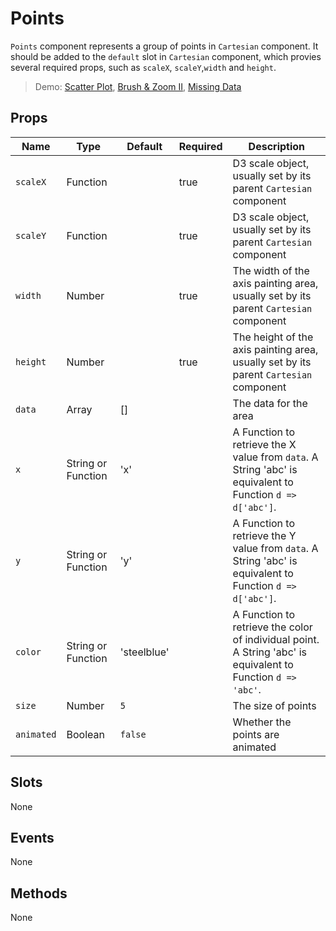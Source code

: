 # Points

`Points` component represents a group of points in `Cartesian` component. It should be added to the `default` slot in `Cartesian` component, which provies several required props, such as `scaleX`, `scaleY`,`width` and `height`.

> Demo: [Scatter Plot](#/gallery/scatter-plot), [Brush & Zoom II](#/gallery/brush-and-zoom-ii), [Missing Data](#/gallery/missing-data)

## Props

Name             | Type       | Default      | Required | Description
---------------- | ---------- | ------------ | -------- | -----------------------
`scaleX`         | Function   |              | true     | D3 scale object, usually set by its parent `Cartesian` component
`scaleY`         | Function   |              | true     | D3 scale object, usually set by its parent `Cartesian` component
`width`          | Number     |              | true     | The width of the axis painting area, usually set by its parent `Cartesian` component
`height`         | Number     |              | true     | The height of the axis painting area, usually set by its parent `Cartesian` component
`data`           | Array      | []           |          | The data for the area
`x`              | String or Function | 'x'          |          | A Function to retrieve the X value from `data`. A String 'abc' is equivalent to Function `d => d['abc']`.
`y`              | String or Function | 'y'          |          | A Function to retrieve the Y value from `data`. A String 'abc' is equivalent to Function `d => d['abc']`.
`color`          | String or Function | 'steelblue'  |          | A Function to retrieve the color of individual point. A String 'abc' is equivalent to Function `d => 'abc'`.
`size`           | Number     | `5`          |          | The size of points
`animated`       | Boolean    | `false`      |          | Whether the points are animated

## Slots

None

## Events

None

## Methods

None